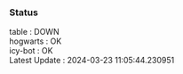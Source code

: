 ### Status


table : DOWN  
hogwarts : OK  
icy-bot : OK  
Latest Update : 2024-03-23 11:05:44.230951
